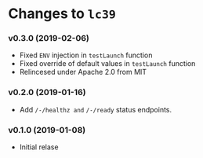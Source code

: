# Changes to `lc39`

### v0.3.0 (2019-02-06)
- Fixed `ENV` injection in `testLaunch` function
- Fixed override of default values in `testLaunch` function
- Relincesed under Apache 2.0 from MIT

### v0.2.0 (2019-01-16)
- Add `/-/healthz and` `/-/ready` status endpoints.

### v0.1.0 (2019-01-08)
- Initial relase
